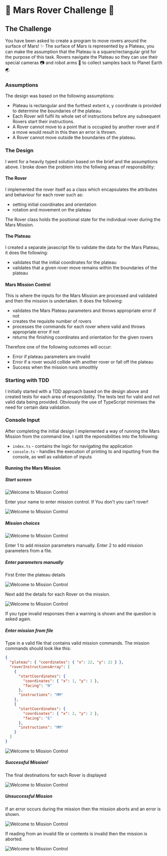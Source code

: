 # 🚀 Mars Rover Challenge 🚀

## The Challenge

You have been asked to create a program to move rovers around the surface of Mars!
✨
The surface of Mars is represented by a Plateau, you can make the assumption that the
Plateau is a square/rectangular grid for the purpose of this task.
Rovers navigate the Plateau so they can use their special cameras 📷 and robot arms
🦾 to collect samples back to Planet Earth 🌏

### Assumptions

The design was based on the following assumptions:
- Plateau is rectangular and the furthest extent x, y coordinate is provided to determine the boundaries of the plateau.
- Each Rover will fulfil its whole set of instructions before any subsequent Rovers start their instructions.
- A Rover cannot move to a point that is occupied by another rover and if a move would result in this then an error is thrown.
- A Rover cannot move outside the boundaries of the plateau.

### The Design

I went for a heavily typed solution based on the brief and the assumptions above. I broke down the problem into the follwing areas of responsibility:

#### The Rover
I implemented the rover itself as a class which encapsulates the attributes and behaviour for each rover such as:
- setting initial coordinates and orientation
- rotation and movement on the plateau

The Rover class holds the positional state for the individual rover during the Mars Mission.

#### The Plateau
I created a separate javascript file to validate the data for the Mars Plateau, it does the following:
- validates that the initial coordinates for the plateau
- validates that a given rover move remains within the boundaries of the plateau

#### Mars Mission Control
This is where the inputs for the Mars Mission are processed and validated and then the mission is undertaken. It does the following:
- validates the Mars Plateau parameters and throws appropriate error if not
- creates the requisite number of rovers
- processes the commands for each rover where valid and throws appropriate error if not
- returns the finishing coordinates and orientation for the given rovers

Therefore one of the following outcomes will occur:
- Error if plateau parameters are invalid
- Error if a rover would collide with another rover or fall off the plateau
- Success when the mission runs smoothly

### Starting with TDD

I initially started with a TDD approach based on the design above and created tests for each area of responsibility. The tests test for valid and not valid data being provided. Obviously the use of TypeScript minimises the need for certain data validation.

### Console Input

After completing the initial design I implemented a way of running the Mars Mission from the command line. I split the reponsibilities into the following:
- `index.ts` - contains the logic for navigating the application
- `console.ts` - handles the execution of printing to and inputting from the console, as well as validation of inputs

#### Running the Mars Mission

##### Start screen

![Welcome to Mission Control](./images/start.jpg)

Enter your name to enter mission control. If You don't you can't rover!

![Welcome to Mission Control](./images/no-name-abort.jpg)

##### Mission choices

![Welcome to Mission Control](./images/mission-choices.jpg)

Enter 1 to add mission parameters manually.
Enter 2 to add mission parameters from a file.

##### Enter parameters manually

First Enter the plateau details

![Welcome to Mission Control](./images/plateau.jpg)

Next add the details for each Rover on the mission.

![Welcome to Mission Control](./images/rover.jpg)

If you type invalid responses then a warning is shown and the question is asked again.

##### Enter mission from file

Type in a valid file that contains valid mission commands. The mission commands should look like this:

``` json
{
  "plateau": { "coordinates": { "x": 22, "y": 22 } },
  "roverInstructionsArray": [
    {
      "startCoordinates": {
        "coordinates": { "x": 1, "y": 1 },
        "facing": "N"
      },
      "instructions": "MM"
    },
    {
      "startCoordinates": {
        "coordinates": { "x": 2, "y": 2 },
        "facing": "E"
      },
      "instructions": "MM"
    }
  ]
}
```

![Welcome to Mission Control](./images/file-mission.jpg)

##### Successful Mission! 

The final destinations for each Rover is displayed

![Welcome to Mission Control](./images/success.jpg)

##### Unsuccessful Mission

If an error occurs during the mission then the mission aborts and an error is shown.

![Welcome to Mission Control](./images/error-abort.jpg)

If reading from an invalid file or contents is invalid then the mission is aborted.

![Welcome to Mission Control](./images/bad-file-abort.jpg)


